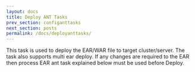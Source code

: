 ```yaml
---
layout: docs
title: Deploy ANT Tasks
prev_section: configanttasks
next_section: posts
permalink: /docs/deployanttasks/
---
```


This task is used to deploy the EAR/WAR file to target cluster/server. 
The task also supports multi ear deploy. 
If any changes are required to the EAR then process EAR ant task explained below must be used before Deploy.


